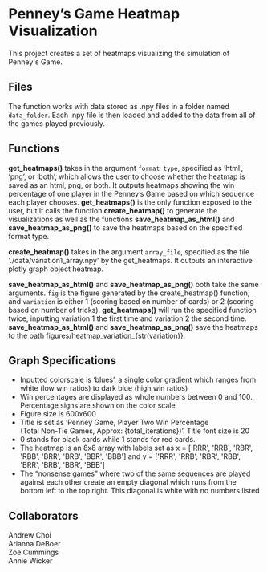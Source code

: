 # Penney’s Game Heatmap Visualization

This project creates a set of heatmaps visualizing the simulation of Penney's Game. 

## Files

The function works with data stored as .npy files in a folder named `data_folder`. Each .npy file is then loaded and added to the data from all of the games played previously. 

## Functions

**get_heatmaps()** takes in the argument `format_type`, specified as ‘html’, ‘png’, or ‘both’, which allows the user to choose whether the heatmap is saved as an html, png, or both. It outputs heatmaps showing the win percentage of one player in the Penney’s Game based on which sequence each player chooses. **get_heatmaps()** is the only function exposed to the user, but it calls the function **create_heatmap()** to generate the visualizations as well as the functions **save_heatmap_as_html()** and **save_heatmap_as_png()** to save the heatmaps based on the specified format type.

**create_heatmap()** takes in the argument `array_file`, specified as the file './data/variation1_array.npy' by the get_heatmaps. It outputs an interactive plotly graph object heatmap.

**save_heatmap_as_html()** and **save_heatmap_as_png()** both take the same arguments. `fig` is the figure generated by the create_heatmap() function, and `variation` is either 1 (scoring based on number of cards) or 2 (scoring based on number of tricks). **get_heatmaps()** will run the specified function twice, inputting variation 1 the first time and variation 2 the second time. **save_heatmap_as_html()** and **save_heatmap_as_png()** save the heatmaps to the path figures/heatmap_variation_{str(variation)}.

## Graph Specifications

- Inputted colorscale is ‘blues’, a single color gradient which ranges from white (low win ratios) to dark blue (high win ratios)
- Win percentages are displayed as whole numbers between 0 and 100. Percentage signs are shown on the color scale
- Figure size is 600x600
- Title is set as ‘Penney Game, Player Two Win Percentage<br> (Total Non-Tie Games, Approx: {total_iterations})’. Title font size is 20
- 0 stands for black cards while 1 stands for red cards. 
- The heatmap is an 8x8 array with labels set as x = ['RRR', 'RRB', 'RBR', 'RBB', 'BRR', 'BRB', 'BBR', 'BBB'] and y = ['RRR', 'RRB', 'RBR', 'RBB', 'BRR', 'BRB', 'BBR', 'BBB']
- The “nonsense games” where two of the same sequences are played against each other create an empty diagonal which runs from the bottom left to the top right. This diagonal is white with no numbers listed

## Collaborators

Andrew Choi<br>
Arianna DeBoer<br>
Zoe Cummings<br>
Annie Wicker

